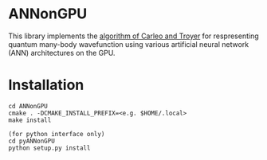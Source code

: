 ANNonGPU
========

This library implements the [algorithm of Carleo and Troyer](https://arxiv.org/abs/1606.02318) for respresenting quantum many-body wavefunction using various artificial neural network (ANN) architectures on the GPU.

Installation
============

```
cd ANNonGPU
cmake . -DCMAKE_INSTALL_PREFIX=<e.g. $HOME/.local>
make install

(for python interface only)
cd pyANNonGPU
python setup.py install
```
